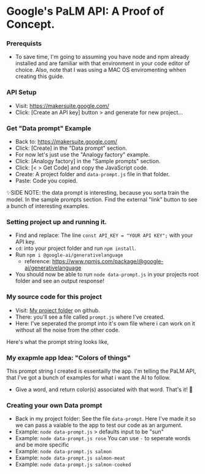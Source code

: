 # Google's PaLM API: A Proof of Concept. 

### Prerequists
- To save time, I'm going to assuming you have node and npm already installed and are familiar with that environment in your code editor of choice. Also, note that I was using a MAC OS enviromenting whhen creating this guide. 

### API Setup
- Visit: https://makersuite.google.com/ 
- Click: [Create an API key] button > and generate for new project...

### Get "Data prompt" Example
- Back to: https://makersuite.google.com/ 
- Click: [Create] in the "Data prompt" section.
- For now let's just use the "Analogy factory" example. 
- Click: [Analogy factory] in the "Sample prompts" section.
- Click: [< > Get Code] and copy the JavaScript code. 
- Create: A project folder and  `data-prompt.js` file in that folder.
- Paste: Code you copied. 

✨SIDE NOTE: the data prompt is interesting, because you sorta train the model. In the sample prompts section. Find the external "link" button to see a bunch of interesting examples. 

### Setting project up and running it. 
- Find and replace: The line `const API_KEY = "YOUR API KEY";` with your API key.
- `cd`: into your project folder and run `npm install`.
- Run `npm i @google-ai/generativelanguage`
  - reference: https://www.npmjs.com/package/@google-ai/generativelanguage
- You should now be able to run `node data-prompt.js` in your projects root folder and see an output response!

### My source code for this project
- Visit: [My project folder](https://github.com/robbobfrh84/Tutorials_Examples/tree/main/AI/PaLM%20API%20-%20basic%20data%20prompt%20example) on github.
- There: you'll see a file called `prompt.js` where I've created. 
- Here: I've seperated the prompt into it's own file where i can work on it without all the noise from the other code. 

Here's what the prompt string looks like,


### My exapmle app Idea: "Colors of things"
This prompt string I created is essentailly the app. I'm telling the PaLM API, that I've got a bunch of examples for what i want the AI to follow.
- Give a word, and return color(s) associated with that word. That's it! 🤣

### Creating your own Data prompt
- Back in my project folder: See the file `data-prompt`. Here I've made it so we can pass a vaiable to the app to test our code as an argument.
- Example: `node data-prompt.js` > defaults input to be "sun" 
- Example: `node data-prompt.js rose`
You can use `-` to seperate words and be more specific
- Example: `node data-prompt.js salmon`
- Example: `node data-prompt.js salmon-meat`
- Example: `node data-prompt.js salmon-cooked`